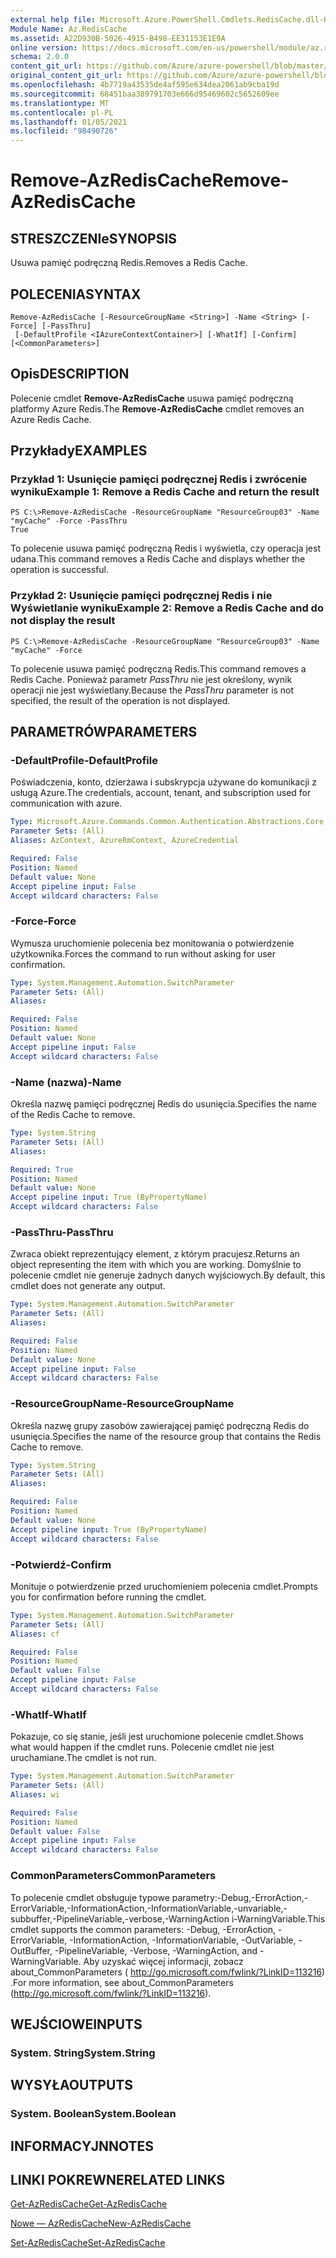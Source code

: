 ```yaml
---
external help file: Microsoft.Azure.PowerShell.Cmdlets.RedisCache.dll-Help.xml
Module Name: Az.RedisCache
ms.assetid: A22D930B-5026-4915-B498-EE31153E1E9A
online version: https://docs.microsoft.com/en-us/powershell/module/az.rediscache/remove-azrediscache
schema: 2.0.0
content_git_url: https://github.com/Azure/azure-powershell/blob/master/src/RedisCache/RedisCache/help/Remove-AzRedisCache.md
original_content_git_url: https://github.com/Azure/azure-powershell/blob/master/src/RedisCache/RedisCache/help/Remove-AzRedisCache.md
ms.openlocfilehash: 4b7719a43535de4af595e634dea2061ab9cba19d
ms.sourcegitcommit: 68451baa389791703e666d95469602c5652609ee
ms.translationtype: MT
ms.contentlocale: pl-PL
ms.lasthandoff: 01/05/2021
ms.locfileid: "98490726"
---
```

# <span data-ttu-id="93b2c-101">Remove-AzRedisCache</span><span class="sxs-lookup"><span data-stu-id="93b2c-101">Remove-AzRedisCache</span></span>

## <span data-ttu-id="93b2c-102">STRESZCZENIe</span><span class="sxs-lookup"><span data-stu-id="93b2c-102">SYNOPSIS</span></span>
<span data-ttu-id="93b2c-103">Usuwa pamięć podręczną Redis.</span><span class="sxs-lookup"><span data-stu-id="93b2c-103">Removes a Redis Cache.</span></span>

## <span data-ttu-id="93b2c-104">POLECENIA</span><span class="sxs-lookup"><span data-stu-id="93b2c-104">SYNTAX</span></span>

```
Remove-AzRedisCache [-ResourceGroupName <String>] -Name <String> [-Force] [-PassThru]
 [-DefaultProfile <IAzureContextContainer>] [-WhatIf] [-Confirm] [<CommonParameters>]
```

## <span data-ttu-id="93b2c-105">Opis</span><span class="sxs-lookup"><span data-stu-id="93b2c-105">DESCRIPTION</span></span>
<span data-ttu-id="93b2c-106">Polecenie cmdlet **Remove-AzRedisCache** usuwa pamięć podręczną platformy Azure Redis.</span><span class="sxs-lookup"><span data-stu-id="93b2c-106">The **Remove-AzRedisCache** cmdlet removes an Azure Redis Cache.</span></span>

## <span data-ttu-id="93b2c-107">Przykłady</span><span class="sxs-lookup"><span data-stu-id="93b2c-107">EXAMPLES</span></span>

### <span data-ttu-id="93b2c-108">Przykład 1: Usunięcie pamięci podręcznej Redis i zwrócenie wyniku</span><span class="sxs-lookup"><span data-stu-id="93b2c-108">Example 1: Remove a Redis Cache and return the result</span></span>
```
PS C:\>Remove-AzRedisCache -ResourceGroupName "ResourceGroup03" -Name "myCache" -Force -PassThru
True
```

<span data-ttu-id="93b2c-109">To polecenie usuwa pamięć podręczną Redis i wyświetla, czy operacja jest udana.</span><span class="sxs-lookup"><span data-stu-id="93b2c-109">This command removes a Redis Cache and displays whether the operation is successful.</span></span>

### <span data-ttu-id="93b2c-110">Przykład 2: Usunięcie pamięci podręcznej Redis i nie Wyświetlanie wyniku</span><span class="sxs-lookup"><span data-stu-id="93b2c-110">Example 2: Remove a Redis Cache and do not display the result</span></span>
```
PS C:\>Remove-AzRedisCache -ResourceGroupName "ResourceGroup03" -Name "myCache" -Force
```

<span data-ttu-id="93b2c-111">To polecenie usuwa pamięć podręczną Redis.</span><span class="sxs-lookup"><span data-stu-id="93b2c-111">This command removes a Redis Cache.</span></span>
<span data-ttu-id="93b2c-112">Ponieważ parametr *PassThru* nie jest określony, wynik operacji nie jest wyświetlany.</span><span class="sxs-lookup"><span data-stu-id="93b2c-112">Because the *PassThru* parameter is not specified, the result of the operation is not displayed.</span></span>

## <span data-ttu-id="93b2c-113">PARAMETRÓW</span><span class="sxs-lookup"><span data-stu-id="93b2c-113">PARAMETERS</span></span>

### <span data-ttu-id="93b2c-114">-DefaultProfile</span><span class="sxs-lookup"><span data-stu-id="93b2c-114">-DefaultProfile</span></span>
<span data-ttu-id="93b2c-115">Poświadczenia, konto, dzierżawa i subskrypcja używane do komunikacji z usługą Azure.</span><span class="sxs-lookup"><span data-stu-id="93b2c-115">The credentials, account, tenant, and subscription used for communication with azure.</span></span>

```yaml
Type: Microsoft.Azure.Commands.Common.Authentication.Abstractions.Core.IAzureContextContainer
Parameter Sets: (All)
Aliases: AzContext, AzureRmContext, AzureCredential

Required: False
Position: Named
Default value: None
Accept pipeline input: False
Accept wildcard characters: False
```

### <span data-ttu-id="93b2c-116">-Force</span><span class="sxs-lookup"><span data-stu-id="93b2c-116">-Force</span></span>
<span data-ttu-id="93b2c-117">Wymusza uruchomienie polecenia bez monitowania o potwierdzenie użytkownika.</span><span class="sxs-lookup"><span data-stu-id="93b2c-117">Forces the command to run without asking for user confirmation.</span></span>

```yaml
Type: System.Management.Automation.SwitchParameter
Parameter Sets: (All)
Aliases:

Required: False
Position: Named
Default value: None
Accept pipeline input: False
Accept wildcard characters: False
```

### <span data-ttu-id="93b2c-118">-Name (nazwa)</span><span class="sxs-lookup"><span data-stu-id="93b2c-118">-Name</span></span>
<span data-ttu-id="93b2c-119">Określa nazwę pamięci podręcznej Redis do usunięcia.</span><span class="sxs-lookup"><span data-stu-id="93b2c-119">Specifies the name of the Redis Cache to remove.</span></span>

```yaml
Type: System.String
Parameter Sets: (All)
Aliases:

Required: True
Position: Named
Default value: None
Accept pipeline input: True (ByPropertyName)
Accept wildcard characters: False
```

### <span data-ttu-id="93b2c-120">-PassThru</span><span class="sxs-lookup"><span data-stu-id="93b2c-120">-PassThru</span></span>
<span data-ttu-id="93b2c-121">Zwraca obiekt reprezentujący element, z którym pracujesz.</span><span class="sxs-lookup"><span data-stu-id="93b2c-121">Returns an object representing the item with which you are working.</span></span>
<span data-ttu-id="93b2c-122">Domyślnie to polecenie cmdlet nie generuje żadnych danych wyjściowych.</span><span class="sxs-lookup"><span data-stu-id="93b2c-122">By default, this cmdlet does not generate any output.</span></span>

```yaml
Type: System.Management.Automation.SwitchParameter
Parameter Sets: (All)
Aliases:

Required: False
Position: Named
Default value: None
Accept pipeline input: False
Accept wildcard characters: False
```

### <span data-ttu-id="93b2c-123">-ResourceGroupName</span><span class="sxs-lookup"><span data-stu-id="93b2c-123">-ResourceGroupName</span></span>
<span data-ttu-id="93b2c-124">Określa nazwę grupy zasobów zawierającej pamięć podręczną Redis do usunięcia.</span><span class="sxs-lookup"><span data-stu-id="93b2c-124">Specifies the name of the resource group that contains the Redis Cache to remove.</span></span>

```yaml
Type: System.String
Parameter Sets: (All)
Aliases:

Required: False
Position: Named
Default value: None
Accept pipeline input: True (ByPropertyName)
Accept wildcard characters: False
```

### <span data-ttu-id="93b2c-125">-Potwierdź</span><span class="sxs-lookup"><span data-stu-id="93b2c-125">-Confirm</span></span>
<span data-ttu-id="93b2c-126">Monituje o potwierdzenie przed uruchomieniem polecenia cmdlet.</span><span class="sxs-lookup"><span data-stu-id="93b2c-126">Prompts you for confirmation before running the cmdlet.</span></span>

```yaml
Type: System.Management.Automation.SwitchParameter
Parameter Sets: (All)
Aliases: cf

Required: False
Position: Named
Default value: False
Accept pipeline input: False
Accept wildcard characters: False
```

### <span data-ttu-id="93b2c-127">-WhatIf</span><span class="sxs-lookup"><span data-stu-id="93b2c-127">-WhatIf</span></span>
<span data-ttu-id="93b2c-128">Pokazuje, co się stanie, jeśli jest uruchomione polecenie cmdlet.</span><span class="sxs-lookup"><span data-stu-id="93b2c-128">Shows what would happen if the cmdlet runs.</span></span>
<span data-ttu-id="93b2c-129">Polecenie cmdlet nie jest uruchamiane.</span><span class="sxs-lookup"><span data-stu-id="93b2c-129">The cmdlet is not run.</span></span>

```yaml
Type: System.Management.Automation.SwitchParameter
Parameter Sets: (All)
Aliases: wi

Required: False
Position: Named
Default value: False
Accept pipeline input: False
Accept wildcard characters: False
```

### <span data-ttu-id="93b2c-130">CommonParameters</span><span class="sxs-lookup"><span data-stu-id="93b2c-130">CommonParameters</span></span>
<span data-ttu-id="93b2c-131">To polecenie cmdlet obsługuje typowe parametry:-Debug,-ErrorAction,-ErrorVariable,-InformationAction,-InformationVariable,-unvariable,-subbuffer,-PipelineVariable,-verbose,-WarningAction i-WarningVariable.</span><span class="sxs-lookup"><span data-stu-id="93b2c-131">This cmdlet supports the common parameters: -Debug, -ErrorAction, -ErrorVariable, -InformationAction, -InformationVariable, -OutVariable, -OutBuffer, -PipelineVariable, -Verbose, -WarningAction, and -WarningVariable.</span></span> <span data-ttu-id="93b2c-132">Aby uzyskać więcej informacji, zobacz about_CommonParameters ( http://go.microsoft.com/fwlink/?LinkID=113216) .</span><span class="sxs-lookup"><span data-stu-id="93b2c-132">For more information, see about_CommonParameters (http://go.microsoft.com/fwlink/?LinkID=113216).</span></span>

## <span data-ttu-id="93b2c-133">WEJŚCIOWE</span><span class="sxs-lookup"><span data-stu-id="93b2c-133">INPUTS</span></span>

### <span data-ttu-id="93b2c-134">System. String</span><span class="sxs-lookup"><span data-stu-id="93b2c-134">System.String</span></span>

## <span data-ttu-id="93b2c-135">WYSYŁA</span><span class="sxs-lookup"><span data-stu-id="93b2c-135">OUTPUTS</span></span>

### <span data-ttu-id="93b2c-136">System. Boolean</span><span class="sxs-lookup"><span data-stu-id="93b2c-136">System.Boolean</span></span>

## <span data-ttu-id="93b2c-137">INFORMACYJN</span><span class="sxs-lookup"><span data-stu-id="93b2c-137">NOTES</span></span>

## <span data-ttu-id="93b2c-138">LINKI POKREWNE</span><span class="sxs-lookup"><span data-stu-id="93b2c-138">RELATED LINKS</span></span>

[<span data-ttu-id="93b2c-139">Get-AzRedisCache</span><span class="sxs-lookup"><span data-stu-id="93b2c-139">Get-AzRedisCache</span></span>](./Get-AzRedisCache.md)

[<span data-ttu-id="93b2c-140">Nowe — AzRedisCache</span><span class="sxs-lookup"><span data-stu-id="93b2c-140">New-AzRedisCache</span></span>](./New-AzRedisCache.md)

[<span data-ttu-id="93b2c-141">Set-AzRedisCache</span><span class="sxs-lookup"><span data-stu-id="93b2c-141">Set-AzRedisCache</span></span>](./Set-AzRedisCache.md)


